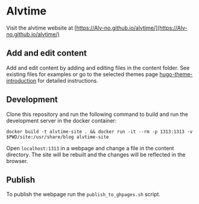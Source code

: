 # Alvtime

Visit the alvtime website at [https://Alv-no.github.io/alvtime/](https://Alv-no.github.io/alvtime/)

## Add and edit content

Add and edit content by adding and editing files in the content folder. See existing files for examples or go to the selected themes page [hugo-theme-introduction](https://github.com/victoriadrake/hugo-theme-introduction) for detailed instructions.

## Development

Clone this repository and run the following command to build and run the development server in the docker container:

```
docker build -t alvtime-site . && docker run -it --rm -p 1313:1313 -v $PWD/site:/usr/share/blog alvtime-site
```


Open `localhost:1313` in a webpage and change a file in the content directory. The site will be rebuilt and the changes will be reflected in the browser.

## Publish

To publish the webpage run the `publish_to_ghpages.sh` script.
